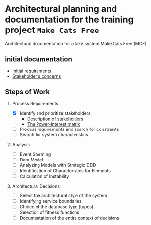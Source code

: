 # Architectural planning and documentation for the training project `Make Cats Free`
Architectural documentation for a fake system Make Cats Free (MCF)
## initial documentation
- [Initial requirements](https://github.com/mariakrol/mcf-documentation/blob/main/0-initial/initial-requirements.md)
- [Stakeholder's concerns](https://github.com/mariakrol/mcf-documentation/blob/main/0-initial/concerns.md)
## Steps of Work
1. Process Requirements

   -[X] Identify and prioritize stakeholders 
     - [Description of stakeholders](https://github.com/mariakrol/mcf-documentation/blob/main/1-process-reqirements/stakeholders.md)
     - [The Power-Interest matrix](https://www.figma.com/file/FAMXnWQgp8fuTqcJcSFDrd/MCF-Stakeholders?type=whiteboard&node-id=0%3A1&t=b1Nwv43zo5G7Xw2b-1)
   -[ ] Process requirements and search for constraints
   -[ ] Search for system characteristics

2. Analysis

   -[ ] Event Storming
   -[ ] Data Model
   -[ ] Analyzing Models with Strategic DDD
   -[ ] Identification of Characteristics for Elements
   -[ ] Calculation of Instability

3. Architectural Decisions
   -[ ] Select the architectural style of the system
   -[ ] Identifying service boundaries
   -[ ] Choice of the database type (types)
   -[ ] Selection of fitness functions
   -[ ] Documentation of the entire context of decisions